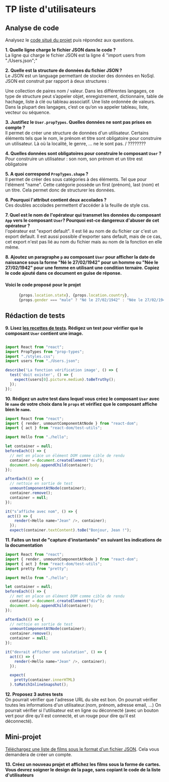# TP liste d'utilisateurs

## Analyse de code

Analysez le [code situé du projet](https://codesandbox.io/s/tp-props-q0wln?file=/src/App.js) puis répondez aux questions.


**1. Quelle ligne charge le fichier JSON dans le code ?**  
La ligne qui charge le fichier JSON est la ligne 4 "import users from "./Users.json";"

**2. Quelle est la structure de données du fichier JSON ?**  
Le JSON est un language permettant de stocker des données en NoSql.
JSON est construit par rapport à deux structures :

Une collection de paires nom / valeur. Dans les différentes langages, ce type de structure peut s’appeler objet, enregistrement, dictionnaire, table de hachage, liste à clé ou tableau associatif.
Une liste ordonnée de valeurs. Dans la plupart des langages, c’est ce qu’on va appeler tableau, liste, vecteur ou séquence.

**3. Justifiez le `User.propTypes`. Quelles données ne sont pas prises en compte ?**  
Il permet de créer une structure de données d'un utilisateur. Certains éléments tels que le nom, le prénom et titre sont obligatoire pour construire un utilisateur. Là où la localité, le genre, ... ne le sont pas. / ????????

**4. Quelles données sont obligatoires pour construire le composant `User` ?**  
Pour construire un utilisateur : son nom, son prénom et un titre est obligatoire

**5. A quoi correspond `PropTypes.shape` ?**  
Il permet de créer des sous catégories à des éléments. Tel que pour l'élément "name". Cette catégorie possède un first (prénom), last (nom) et un titre. Cela permet donc de structurer les données.

**6. Pourquoi l'attribut contient deux accolades ?**  
Ces doubles accolades permettent d'accéder à la feuille de style css.

**7. Quel est le nom de l'opérateur qui transmet les données du composant `App` vers le composant `User`? Pourquoi est-ce dangereux d'abuser de cet opérateur ?**  
l'opérateur est "export default". Il est lié au nom de du fichier car c'est un export default. Il est aussi possible d'exporter sans default, mais de ce cas, cet export n'est pas lié au nom du fichier mais au nom de la fonction en elle même.


**8. Ajoutez un paragraphe `p` au composant `User` pour afficher la date de naissance sous la forme "Né le 27/02/1942" pour un homme ou "Née le 27/02/1942" pour une femme en utilisant une condition ternaire. Copiez le code ajouté dans ce document en guise de réponse.**


#### Voici le code proposé pour le projet

```javascript
      {props.location.state}, {props.location.country},
      {props.gender === "male" ? "Né le 27/02/1942" : "Née le 27/02/1942"}
```

####

## Rédaction de tests
**9. Lisez [les recettes de tests](https://fr.reactjs.org/docs/testing-recipes.html#gatsby-focus-wrapper). Rédigez un test pour vérifier que le composant `User` contient une image.**

```javascript

import React from "react";
import PropTypes from "prop-types";
import "./styles.css";
import users from "./Users.json";

describe('La fonction vérification image', () => {
  test('doit exister', () => {
    expect(users[0].picture.medium).toBeTruthy();
  });
});
```

**10. Rédigez un autre test dans lequel vous créez le composant `User` avec le `name` de votre choix dans le `props` et vérifiez que le composant affiche bien le `name`.**

```javascript
import React from "react";
import { render, unmountComponentAtNode } from "react-dom";
import { act } from "react-dom/test-utils";

import Hello from "./hello";

let container = null;
beforeEach(() => {
  // met en place un élément DOM comme cible de rendu
  container = document.createElement("div");
  document.body.appendChild(container);
});

afterEach(() => {
  // nettoie en sortie de test
  unmountComponentAtNode(container);
  container.remove();
  container = null;
});

it("s’affiche avec nom", () => {
 act(() => {
    render(<Hello name="Jean" />, container);
  });
  expect(container.textContent).toBe("Bonjour, Jean !");
```

**11. Faites un test de "capture d'instantanés" en suivant les indications de la documentation**

```javascript
import React from "react";
import { render, unmountComponentAtNode } from "react-dom";
import { act } from "react-dom/test-utils";
import pretty from "pretty";

import Hello from "./hello";

let container = null;
beforeEach(() => {
  // met en place un élément DOM comme cible de rendu
  container = document.createElement("div");
  document.body.appendChild(container);
});

afterEach(() => {
  // nettoie en sortie de test
  unmountComponentAtNode(container);
  container.remove();
  container = null;
});

it("devrait afficher une salutation", () => {
  act(() => {
    render(<Hello name="Jean" />, container);
  });

  expect(
    pretty(container.innerHTML)
  ).toMatchInlineSnapshot();
```

**12. Proposez 3 autres tests**  
On pourrait vérifier que l'adresse URL du site est bon.
On pourrait vérifier toutes les informations d'un utilisateur.(nom, prénom, adresse email, ...)
On pourrait vérifier si l'utilisateur est en ligne ou déconnecté (avec un bouton vert pour dire qu'il est connecté, et un rouge pour dire qu'il est déconnecté).


## Mini-projet

[Téléchargez une liste de films sous le format d'un fichier JSON](https://imdb-api.com/). Cela vous demandera de créer un compte.

**13. Créez un nouveau projet et affichez les films sous la forme de cartes. Vous devrez soigner le design de la page, sans copiant le code de la liste d'utilisateurs**
